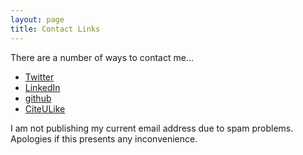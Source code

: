 ```yaml
---
layout: page
title: Contact Links
---
```


There are a number of ways to contact me...

 * [Twitter](http://twitter.com/matatk)
 * [LinkedIn](http://linkedin.com/in/matatk)
 * [github](http://github.com/matatk)
 * [CiteULike](http://citeulike.org/user/matatk)

I am not publishing my current email address due to spam problems.  Apologies if this presents any inconvenience.

